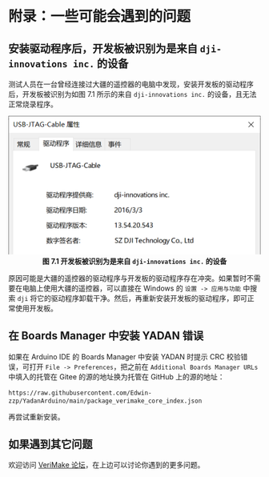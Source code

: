 # 附录：一些可能会遇到的问题  
  
## 安装驱动程序后，开发板被识别为是来自 `dji-innovations inc.` 的设备  

测试人员在一台曾经连接过大疆的遥控器的电脑中发现，安装开发板的驱动程序后，开发板被识别为如图 7.1 所示的来自 `dji-innovations inc.` 的设备，且无法正常烧录程序。  
  
**<center>![图 7.1 开发板被识别为是来自 dji-innovations inc. 的设备](imgs/img_07_01.png)  
图 7.1 开发板被识别为是来自 `dji-innovations inc.` 的设备</center>**
  
原因可能是大疆的遥控器的驱动程序与开发板的驱动程序存在冲突。如果暂时不需要在电脑上使用大疆的遥控器，可以直接在 Windows 的 `设置 -> 应用与功能` 中搜索 `dji` 将它的驱动程序卸载干净。然后，再重新安装开发板的驱动程序，即可正常使用开发板。  
  
  
## 在 Boards Manager 中安装 YADAN 错误  

如果在 Arduino IDE 的 Boards Manager 中安装 YADAN 时提示 CRC 校验错误，可打开 `File -> Preferences`，把之前在 `Additional Boards Manager URLs` 中填入的托管在 Gitee 的源的地址换为托管在 GitHub 上的源的地址：  
```
https://raw.githubusercontent.com/Edwin-zzp/YadanArduino/main/package_verimake_core_index.json
```  
再尝试重新安装。
  
  
## 如果遇到其它问题  
  
欢迎访问 [VeriMake 论坛](https://www.verimake.com/)，在上边可以讨论你遇到的更多问题。  
  